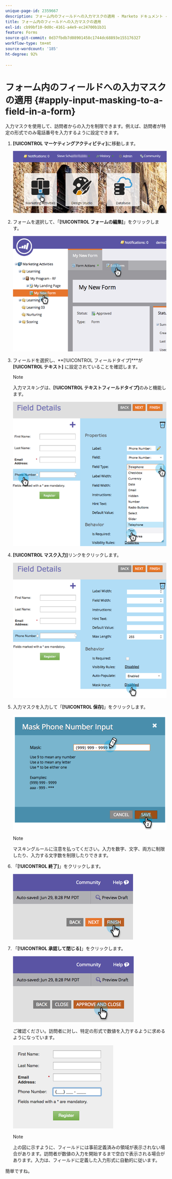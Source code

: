 ```yaml
---
unique-page-id: 2359667
description: フォーム内のフィールドへの入力マスクの適用 - Marketo ドキュメント - 製品ドキュメント
title: フォーム内のフィールドへの入力マスクの適用
exl-id: cb99bf10-0d0c-4161-a4e9-ec24700b1b31
feature: Forms
source-git-commit: 0d37fbdb7d08901458c1744dc68893e155176327
workflow-type: tm+mt
source-wordcount: '185'
ht-degree: 92%

---
```


# フォーム内のフィールドへの入力マスクの適用 {#apply-input-masking-to-a-field-in-a-form}

入力マスクを使用して、訪問者からの入力を制限できます。例えば、訪問者が特定の形式でのみ電話番号を入力するように設定できます。

1. **[!UICONTROL マーケティングアクティビティ]**&#x200B;に移動します。

   ![](assets/login-marketing-activities-4.png)

1. フォームを選択して、「**[!UICONTROL フォームの編集]**」をクリックします。

   ![](assets/image2014-9-15-13-3a40-3a44.png)

1. フィールドを選択し、**[!UICONTROL フィールドタイプ]***が **[!UICONTROL テキスト]** に設定されていることを確認します。

   >[!NOTE]
   >
   >入力マスキングは、**[!UICONTROL テキストフィールドタイプ]**&#x200B;のみと機能します。

   ![](assets/image2014-9-15-13-3a40-3a53.png)

1. **[!UICONTROL マスク入力]**&#x200B;リンクをクリックします。

   ![](assets/image2014-9-15-13-3a41-3a3.png)

1. 入力マスクを入力して「**[!UICONTROL 保存]**」をクリックします。

   ![](assets/image2014-9-15-13-3a41-3a14.png)

   >[!NOTE]
   >
   >マスキングルールに注意を払ってください。入力を数字、文字、両方に制限したり、入力する文字数を制限したりできます。

1. 「**[!UICONTROL 終了]**」をクリックします。

   ![](assets/image2014-9-15-13-3a41-3a22.png)

1. 「**[!UICONTROL 承認して閉じる]**」をクリックします。

   ![](assets/image2014-9-15-13-3a41-3a28.png)

   ご確認ください。訪問者に対し、特定の形式で数値を入力するように求めるようになっています。

   ![](assets/image2014-9-15-13-3a41-3a39.png)

   >[!NOTE]
   >
   >上の図に示すように、フィールドには事前定義済みの領域が表示されない場合があります。訪問者が数値の入力を開始するまで空白で表示される場合があります。入力は、フィールドに定義した入力形式に自動的に従います。

簡単ですね。
